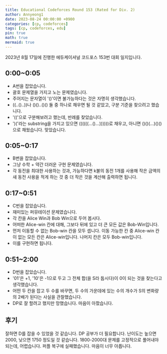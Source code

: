 ```yaml
---
title: Educational Codeforces Round 153 (Rated for Div. 2)
author: Annyeong1
date: 2023-08-24 00:00:00 +0900
categories: [cp, codeforces]
tags: [cp, codeforces, edu]
pin: true
math: true
mermaid: true
---
```

2023년 8월 17일에 진행한 에듀케이셔널 코드포스 153번 대회 일지입니다.

## 0:00~0:05
- A번을 잡았습니다.
- 괄호 문제열을 가지고 노는 문제였습니다.
- 주어지는 문자열이 '()'이면 불가능하다는 것은 자명히 생각했습니다.
- ((..()..))나 ()()..()() 둘 중 하나로 채우면 될 것 같았고, 구분 기준을 찾으려고 했습니다.
- '(('으로 구분해보려고 했는데, 반례를 찾았습니다.
- ')('라는 substring을 가지고 있으면 ((((((...()...))))))로 채우고, 아니면 ()()(...)()()으로 채웠습니다. 맞았습니다.

## 0:05~0:17
- B번을 잡았습니다.
- 그냥 수학 + 약간 더러운 구현 문제였습니다.
- 각 동전을 최대한 사용하는 것과, 가능하다면 k불의 동전 1개를 사용해 작은 금액의 새 동전 사용을 적게 하는 것 중 더 작은 것을 계산해 출력하면 됩니다.

## 0:17~0:51
- C번을 잡았습니다.
- 재미있는 퍼뮤테이션 문제였습니다.
- 각 칸을 Alice Win과 Bob Win으로 두어 봅시다.
- 어떠한 Alice-win 칸에 대해, 그보다 뒤에 있고 더 큰 모든 값은 Bob-Win입니다.
- 먼저 이동할 수 없는 Bob-win 칸을 모두 셉니다. 이동 가능한 칸 중 Alice-win 칸이 없는 모든 칸은 Alice-win입니다. 나머지 칸은 모두 Bob-win입니다.
- 이를 구현하면 됩니다.

## 0:51~2:00
- D번을 잡았습니다.
- '01'은 +1, '10'은 -1으로 두고 그 전체 합(을 S라 둡시다)이 0이 되는 것을 찾는다고 생각했습니다.
- 어떤 두 칸을 잡고 두 수를 바꾸면, 두 수의 가운데에 있는 수의 개수가 S의 변화량의 2배가 된다는 사실을 관찰했습니다.
- DP로 잘 할려고 했지만 망했습니다. 마음이 아팠습니다.

## 후기
잘하면 D를 잡을 수 있었을 것 같습니다. DP 공부가 더 필요합니다.
난이도는 높으면 2000, 낮으면 1750 정도일 것 같습니다. 1800-2000대 문제를 고정적으로 풀어내야 되는데, 어렵습니다.
퍼플 복구에 실패했습니다. 마음이 너무 아픕니다.
